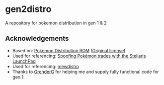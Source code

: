 # gen2distro
A repository for pokemon distribution in gen 1 &amp; 2

## Acknowledgements

- Based on: [Pokemon Distribution ROM](https://github.com/breadbored/Pokemon-Distribution-ROM) ([Original license](https://github.com/breadbored/Pokemon-Distribution-ROM/blob/main/LICENSE.md))
- Used for referencing: [Spoofing Pokémon trades with the Stellaris LaunchPad](http://www.adanscotney.com/2014/01/spoofing-pokemon-trades-with-stellaris.html)
- Used for referencing: [mewdistro](https://github.com/GrenderG/mewdistro/tree/master)
- Thanks to [GrenderG](https://github.com/GrenderG) for helping me and supply fully functional code for gen 1.
